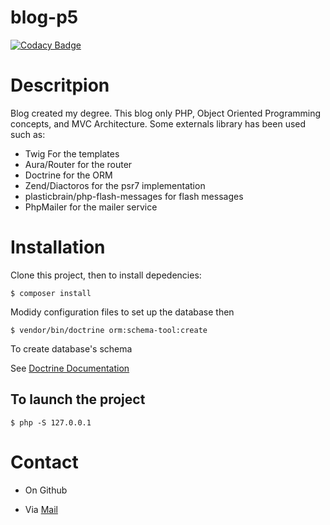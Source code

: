 # blog-p5
[![Codacy Badge](https://api.codacy.com/project/badge/Grade/19fce4b1ad2345aeab0403cad5ce445c)](https://app.codacy.com/app/thomas75019/blog-p5?utm_source=github.com&utm_medium=referral&utm_content=thomas75019/blog-p5&utm_campaign=Badge_Grade_Dashboard)

Descritpion
===========

Blog created my degree.
This blog only PHP, Object Oriented Programming concepts, and MVC Architecture. 
Some externals library has been used such as: 
* Twig For the templates
* Aura/Router for the router
* Doctrine for the ORM 
* Zend/Diactoros for the psr7 implementation
* plasticbrain/php-flash-messages for flash messages
* PhpMailer for the mailer service 

# Installation

Clone this project, then to install depedencies:
  
    $ composer install
    
Modidy configuration files to set up the database then 
    
    $ vendor/bin/doctrine orm:schema-tool:create

To create database's schema

See [Doctrine Documentation](https://www.doctrine-project.org/projects/doctrine-orm/en/current/tutorials/getting-started.html)

## To launch the project 
   
    $ php -S 127.0.0.1
    
# Contact

* On Github

* Via [Mail](tlarousse3@gmail.com)
    

    
